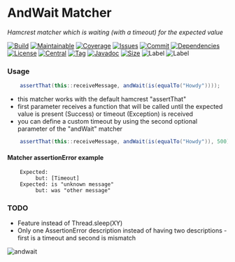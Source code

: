 # AndWait Matcher
*Hamcrest matcher which is waiting (with a timeout) for the expected value* 

[![Build][build_shield]][build_link]
[![Maintainable][maintainable_shield]][maintainable_link]
[![Coverage][coverage_shield]][coverage_link]
[![Issues][issues_shield]][issues_link]
[![Commit][commit_shield]][commit_link]
[![Dependencies][dependency_shield]][dependency_link]
[![License][license_shield]][license_link]
[![Central][central_shield]][central_link]
[![Tag][tag_shield]][tag_link]
[![Javadoc][javadoc_shield]][javadoc_link]
[![Size][size_shield]][size_shield]
![Label][label_shield]
![Label][java_version]

### Usage
```java
    assertThat(this::receiveMessage, andWait(is(equalTo("Howdy"))));
```
* this matcher works with the default hamcrest "assertThat"
* first parameter receives a function that will be called until the expected value is present (Success) or timeout (Exception) is received
* you can define a custom timeout by using the second optional parameter of the "andWait" matcher 
```java
    assertThat(this::receiveMessage, andWait(is(equalTo("Howdy")), 500));
```

#### Matcher assertionError example
```text
    Expected:
         but: [Timeout]
    Expected: is "unknown message"
         but: was "other message"
```

### TODO
* Feature instead of Thread.sleep(XY)
* Only one AssertionError description instead of having two descriptions - first is a timeout and second is mismatch

![andwait](andwait.jpg "andwait")

[build_shield]: https://github.com/YunaBraska/and-wait-matcher/workflows/JAVA_CI/badge.svg
[build_link]: https://github.com/YunaBraska/and-wait-matcher/actions?query=workflow%3AJAVA_CI
[maintainable_shield]: https://img.shields.io/codeclimate/maintainability/YunaBraska/and-wait-matcher?style=flat-square
[maintainable_link]: https://codeclimate.com/github/YunaBraska/and-wait-matcher/maintainability
[coverage_shield]: https://img.shields.io/codeclimate/coverage/YunaBraska/and-wait-matcher?style=flat-square
[coverage_link]: https://codeclimate.com/github/YunaBraska/and-wait-matcher/test_coverage
[issues_shield]: https://img.shields.io/github/issues/YunaBraska/and-wait-matcher?style=flat-square
[issues_link]: https://github.com/YunaBraska/and-wait-matcher/commits/master
[commit_shield]: https://img.shields.io/github/last-commit/YunaBraska/and-wait-matcher?style=flat-square
[commit_link]: https://github.com/YunaBraska/and-wait-matcher/issues
[license_shield]: https://img.shields.io/github/license/YunaBraska/and-wait-matcher?style=flat-square
[license_link]: https://github.com/YunaBraska/and-wait-matcher/blob/master/LICENSE
[dependency_shield]: https://img.shields.io/librariesio/github/YunaBraska/and-wait-matcher?style=flat-square
[dependency_link]: https://libraries.io/github/YunaBraska/and-wait-matcher
[central_shield]: https://img.shields.io/maven-central/v/berlin.yuna/and-wait-matcher?style=flat-square
[central_link]:https://search.maven.org/artifact/berlin.yuna/and-wait-matcher
[tag_shield]: https://img.shields.io/github/v/tag/YunaBraska/and-wait-matcher?style=flat-square
[tag_link]: https://github.com/YunaBraska/and-wait-matcher/releases
[javadoc_shield]: https://javadoc.io/badge2/berlin.yuna/and-wait-matcher/javadoc.svg?style=flat-square
[javadoc_link]: https://javadoc.io/doc/berlin.yuna/and-wait-matcher
[size_shield]: https://img.shields.io/github/repo-size/YunaBraska/and-wait-matcher?style=flat-square
[label_shield]: https://img.shields.io/badge/Yuna-QueenInside-blueviolet?style=flat-square
[gitter_shield]: https://img.shields.io/gitter/room/YunaBraska/nats-streaming-server-embedded?style=flat-square
[gitter_link]: https://gitter.im/nats-streaming-server-embedded/Lobby
[java_version]: https://img.shields.io/badge/java-17-blueviolet?style=flat-square
